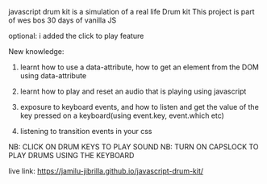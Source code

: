 javascript drum kit is a simulation of a real life Drum kit
This project is part of wes bos 30 days of vanilla JS

optional: i added the click to play feature

New knowledge:

1. learnt how to use a data-attribute, how to get an element from the DOM using data-attribute

2. learnt how to play and reset an audio that is playing using javascript

3. exposure to keyboard events, and how to listen and get the value of the key pressed on a keyboard(using event.key, event.which etc)

4. listening to transition events in your css

NB: CLICK ON DRUM KEYS TO PLAY SOUND
NB: TURN ON CAPSLOCK TO PLAY DRUMS USING THE KEYBOARD

live link: https://jamilu-jibrilla.github.io/javascript-drum-kit/
